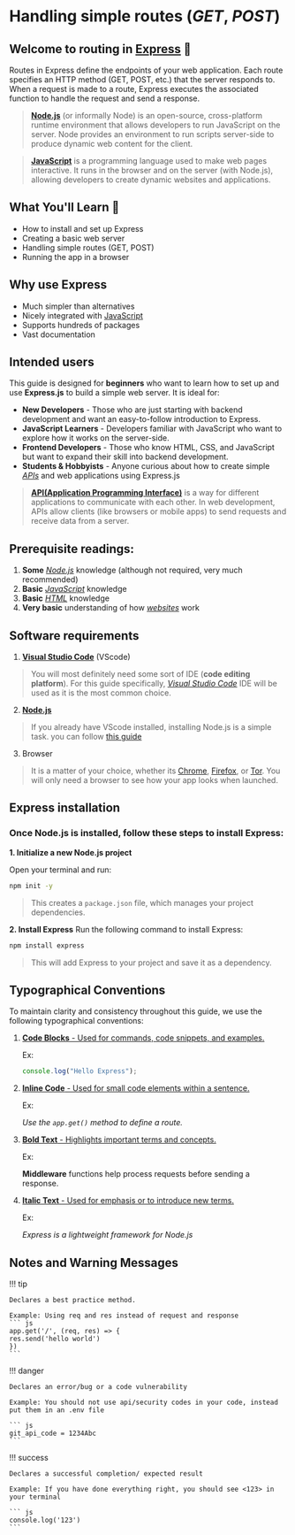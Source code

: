 
# Handling simple routes (*GET*, *POST*)

## Welcome to routing in [Express][express] :link:

Routes in Express define the endpoints of your web application. Each route specifies an HTTP method (GET, POST, etc.) that the server responds to. When a request is made to a route, Express executes the associated function to handle the request and send a response. 

> [**Node.js**][node] (or informally Node) is an open-source, cross-platform runtime environment that allows developers to run JavaScript on the server. Node provides an environment to run scripts server-side to produce dynamic web content for the client.

> [**JavaScript**][js] is a programming language used to make web pages interactive. It runs in the browser and on the server (with Node.js), allowing developers to create dynamic websites and applications.

## What You'll Learn :book:
- How to install and set up Express
- Creating a basic web server
- Handling simple routes (GET, POST)
- Running the app in a browser

## Why use Express
- Much simpler than alternatives
- Nicely integrated with [JavaScript][js]
- Supports hundreds of packages
- Vast documentation

## Intended users
This guide is designed for **beginners** who want to learn how to set up and use **Express.js** to build a simple web server. It is ideal for:

* **New Developers** - Those who are just starting with backend development and want an easy-to-follow introduction to Express.
* **JavaScript Learners** - Developers familiar with JavaScript who want to explore how it works on the server-side.
* **Frontend Developers** - Those who know HTML, CSS, and JavaScript but want to expand their skill into backend development.
* **Students & Hobbyists** - Anyone curious about how to create simple [_APIs_][api] and web applications using Express.js

> [**API(Application Programming Interface)**][api] is a way for different applications to communicate with each other. In web development, APIs allow clients (like browsers or mobile apps) to send requests and receive data from a server.

## Prerequisite readings:
1. **Some** [_Node.js_][node] knowledge (although not required, very much recommended)
2. **Basic** [_JavaScript_][js] knowledge
3. **Basic** [_HTML_][html] knowledge
4. **Very basic** understanding of how [_websites_](https://en.wikipedia.org/wiki/Website) work


<!-- Im not sure whether we need to add this *************************************************************** @kamil -->
<!-- > [**HTML**][html] (HyperText Markup Language) is the foundation of web pages. It structures content using elements like headings, paragraphs, images, and links, making it readable by browsers. -->

## Software requirements

1. [**Visual Studio Code**][vscode] (VScode)
>You will most definitely need some sort of IDE (**code editing platform**). For this guide specifically, [_Visual Studio Code_][vscode] IDE will be used as it is the most common choice.
2. [**Node.js**][node]
>If you already have VScode installed, installing Node.js is a simple task. you can follow [this guide](https://docs.npmjs.com/downloading-and-installing-node-js-and-npm)
3. Browser
>It is a matter of your choice, whether its [Chrome][chrome], [Firefox][firefox], or [Tor][tor]. You will only need a browser to see how your app looks when launched.

## Express installation
### Once Node.js is installed, follow these steps to install Express:

**1. Initialize a new Node.js project**

Open your terminal and run: 
```sh
npm init -y
```
> This creates a `package.json` file, which manages your project dependencies.

**2. Install Express**
Run the following command to install Express: 

```sh 
npm install express
```
> This will add Express to your project and save it as a dependency.

## Typographical Conventions
To maintain clarity and consistency throughout this guide, we use the following typographical conventions:

1. <ins>**Code Blocks** - Used for commands, code snippets, and examples.</ins>
    
    Ex:
    ```js
    console.log("Hello Express");
    ```

2. <ins>**Inline Code** - Used for small code elements within a sentence.</ins>

    Ex:
    
    _Use the `app.get()` method to define a route._

3. <ins>**Bold Text** - Highlights important terms and concepts.</ins>
    
    Ex:

    **Middleware** functions help process requests before sending a response.

4. <ins>**Italic Text** - Used for emphasis or to introduce new terms.</ins>

    Ex: 

    _Express is a lightweight framework for Node.js_


## Notes and Warning Messages
!!! tip

    Declares a best practice method.
    
    Example: Using req and res instead of request and response
    ``` js
    app.get('/', (req, res) => {
    res.send('hello world')
    })
    ```

!!! danger

    Declares an error/bug or a code vulnerability

    Example: You should not use api/security codes in your code, instead put them in an .env file

    ``` js
    git_api_code = 1234Abc
    ```

!!! success

    Declares a successful completion/ expected result

    Example: If you have done everything right, you should see <123> in your terminal

    ``` js
    console.log('123')
    ```

<!-- Links *********************************************-->
[express]: https://expressjs.com
[node]: https://nodejs.org/docs/latest/api/
[js]: https://developer.mozilla.org/en-US/docs/Web/JavaScript
[html]: https://developer.mozilla.org/en-US/docs/Web/HTML
[vscode]: https://code.visualstudio.com
[chrome]: https://www.google.com/intl/en_ca/chrome/dr/download/
[firefox]: https://www.mozilla.org/en-CA/firefox/new/
[tor]: https://www.torproject.org
[api]: https://www.postman.com/api-platform/api-documentation/#:~:text=API%20documentation%20is%20a%20set,of%20common%20requests%20and%20responses.
<!--*****************************************************-->